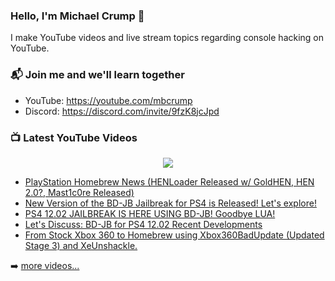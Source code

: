 ### Hello, I'm Michael Crump 👋

I make YouTube videos and live stream topics regarding console hacking on YouTube. 

### 📬 Join me and we'll learn together

- YouTube: https://youtube.com/mbcrump
- Discord: https://discord.com/invite/9fzK8jcJpd

### 📺 Latest YouTube Videos

<div align="center">

[<img src="https://img.shields.io/badge/-Subscribe-red?style=for-the-badge&logo=youtube&logoColor=white"/>](https://www.youtube.com/c/mbcrump?sub_confirmation=1)

</div>

<!-- YOUTUBE:START -->
- [PlayStation Homebrew News &lpar;HENLoader Released w/ GoldHEN, HEN 2.0?, Mast1c0re Released&rpar;](https://www.youtube.com/watch?v=-rcDWWTRcZ4)
- [New Version of the BD-JB Jailbreak for PS4 is Released! Let&#39;s explore!](https://www.youtube.com/watch?v=-Zr3Ztnw-AA)
- [PS4 12.02 JAILBREAK IS HERE USING BD-JB! Goodbye LUA!](https://www.youtube.com/watch?v=Esj-7EuV2dc)
- [Let&#39;s Discuss: BD-JB for PS4 12.02 Recent Developments](https://www.youtube.com/watch?v=3KaQqVXx3KQ)
- [From Stock Xbox 360 to Homebrew using Xbox360BadUpdate &lpar;Updated Stage 3&rpar; and XeUnshackle.](https://www.youtube.com/watch?v=x5SG1MENfDk)
<!-- YOUTUBE:END -->

➡️ [more videos...](https://youtube.com/mbcrump)


